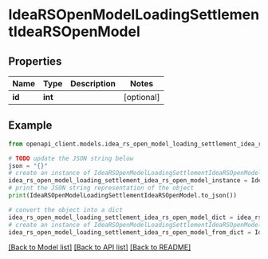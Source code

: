 # IdeaRSOpenModelLoadingSettlementIdeaRSOpenModel


## Properties

Name | Type | Description | Notes
------------ | ------------- | ------------- | -------------
**id** | **int** |  | [optional] 

## Example

```python
from openapi_client.models.idea_rs_open_model_loading_settlement_idea_rs_open_model import IdeaRSOpenModelLoadingSettlementIdeaRSOpenModel

# TODO update the JSON string below
json = "{}"
# create an instance of IdeaRSOpenModelLoadingSettlementIdeaRSOpenModel from a JSON string
idea_rs_open_model_loading_settlement_idea_rs_open_model_instance = IdeaRSOpenModelLoadingSettlementIdeaRSOpenModel.from_json(json)
# print the JSON string representation of the object
print(IdeaRSOpenModelLoadingSettlementIdeaRSOpenModel.to_json())

# convert the object into a dict
idea_rs_open_model_loading_settlement_idea_rs_open_model_dict = idea_rs_open_model_loading_settlement_idea_rs_open_model_instance.to_dict()
# create an instance of IdeaRSOpenModelLoadingSettlementIdeaRSOpenModel from a dict
idea_rs_open_model_loading_settlement_idea_rs_open_model_from_dict = IdeaRSOpenModelLoadingSettlementIdeaRSOpenModel.from_dict(idea_rs_open_model_loading_settlement_idea_rs_open_model_dict)
```
[[Back to Model list]](../README.md#documentation-for-models) [[Back to API list]](../README.md#documentation-for-api-endpoints) [[Back to README]](../README.md)


